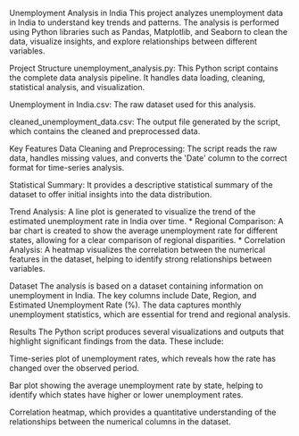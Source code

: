 Unemployment Analysis in India
This project analyzes unemployment data in India to understand key trends and patterns. The analysis is performed using Python libraries such as Pandas, Matplotlib, and Seaborn to clean the data, visualize insights, and explore relationships between different variables.

Project Structure
unemployment_analysis.py: This Python script contains the complete data analysis pipeline. It handles data loading, cleaning, statistical analysis, and visualization.

Unemployment in India.csv: The raw dataset used for this analysis.

cleaned_unemployment_data.csv: The output file generated by the script, which contains the cleaned and preprocessed data.

Key Features
Data Cleaning and Preprocessing: The script reads the raw data, handles missing values, and converts the 'Date' column to the correct format for time-series analysis.

Statistical Summary: It provides a descriptive statistical summary of the dataset to offer initial insights into the data distribution.

Trend Analysis: A line plot is generated to visualize the trend of the estimated unemployment rate in India over time. * Regional Comparison: A bar chart is created to show the average unemployment rate for different states, allowing for a clear comparison of regional disparities. * Correlation Analysis: A heatmap visualizes the correlation between the numerical features in the dataset, helping to identify strong relationships between variables.

Dataset
The analysis is based on a dataset containing information on unemployment in India. The key columns include Date, Region, and Estimated Unemployment Rate (%). The data captures monthly unemployment statistics, which are essential for trend and regional analysis.

Results
The Python script produces several visualizations and outputs that highlight significant findings from the data. These include:

Time-series plot of unemployment rates, which reveals how the rate has changed over the observed period.

Bar plot showing the average unemployment rate by state, helping to identify which states have higher or lower unemployment rates.

Correlation heatmap, which provides a quantitative understanding of the relationships between the numerical columns in the dataset.
